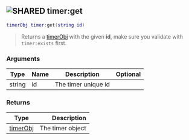 ## ![](images/shared.png "SHARED") timer:get

```lua
timerObj timer:get(string id)
```

> Returns a [timerObj](timer_timerObj) with the given **id**, make sure you validate with `timer:exists` first.

### Arguments

| Type   | Name | Description         | Optional |
| ------ | ---- | ------------------- | -------: |
| string | id   | The timer unique id |          |

### Returns

| Type                       |      Description |
| -------------------------- | ---------------: |
| [timerObj](timer_timerObj) | The timer object |
